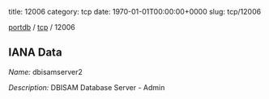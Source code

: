 title: 12006
category: tcp
date: 1970-01-01T00:00:00+0000
slug: tcp/12006

[portdb](/) / [tcp](/category/tcp.html) / 12006


## IANA Data

_Name:_ dbisamserver2

_Description:_ DBISAM Database Server - Admin

